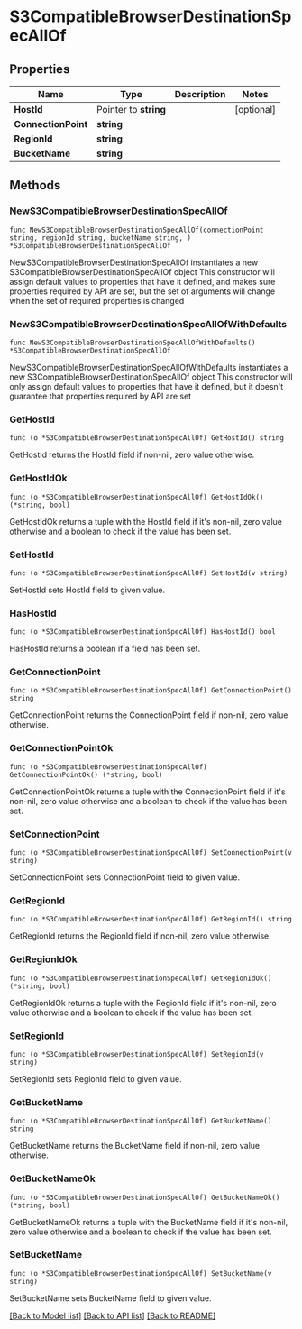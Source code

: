 # S3CompatibleBrowserDestinationSpecAllOf

## Properties

Name | Type | Description | Notes
------------ | ------------- | ------------- | -------------
**HostId** | Pointer to **string** |  | [optional] 
**ConnectionPoint** | **string** |  | 
**RegionId** | **string** |  | 
**BucketName** | **string** |  | 

## Methods

### NewS3CompatibleBrowserDestinationSpecAllOf

`func NewS3CompatibleBrowserDestinationSpecAllOf(connectionPoint string, regionId string, bucketName string, ) *S3CompatibleBrowserDestinationSpecAllOf`

NewS3CompatibleBrowserDestinationSpecAllOf instantiates a new S3CompatibleBrowserDestinationSpecAllOf object
This constructor will assign default values to properties that have it defined,
and makes sure properties required by API are set, but the set of arguments
will change when the set of required properties is changed

### NewS3CompatibleBrowserDestinationSpecAllOfWithDefaults

`func NewS3CompatibleBrowserDestinationSpecAllOfWithDefaults() *S3CompatibleBrowserDestinationSpecAllOf`

NewS3CompatibleBrowserDestinationSpecAllOfWithDefaults instantiates a new S3CompatibleBrowserDestinationSpecAllOf object
This constructor will only assign default values to properties that have it defined,
but it doesn't guarantee that properties required by API are set

### GetHostId

`func (o *S3CompatibleBrowserDestinationSpecAllOf) GetHostId() string`

GetHostId returns the HostId field if non-nil, zero value otherwise.

### GetHostIdOk

`func (o *S3CompatibleBrowserDestinationSpecAllOf) GetHostIdOk() (*string, bool)`

GetHostIdOk returns a tuple with the HostId field if it's non-nil, zero value otherwise
and a boolean to check if the value has been set.

### SetHostId

`func (o *S3CompatibleBrowserDestinationSpecAllOf) SetHostId(v string)`

SetHostId sets HostId field to given value.

### HasHostId

`func (o *S3CompatibleBrowserDestinationSpecAllOf) HasHostId() bool`

HasHostId returns a boolean if a field has been set.

### GetConnectionPoint

`func (o *S3CompatibleBrowserDestinationSpecAllOf) GetConnectionPoint() string`

GetConnectionPoint returns the ConnectionPoint field if non-nil, zero value otherwise.

### GetConnectionPointOk

`func (o *S3CompatibleBrowserDestinationSpecAllOf) GetConnectionPointOk() (*string, bool)`

GetConnectionPointOk returns a tuple with the ConnectionPoint field if it's non-nil, zero value otherwise
and a boolean to check if the value has been set.

### SetConnectionPoint

`func (o *S3CompatibleBrowserDestinationSpecAllOf) SetConnectionPoint(v string)`

SetConnectionPoint sets ConnectionPoint field to given value.


### GetRegionId

`func (o *S3CompatibleBrowserDestinationSpecAllOf) GetRegionId() string`

GetRegionId returns the RegionId field if non-nil, zero value otherwise.

### GetRegionIdOk

`func (o *S3CompatibleBrowserDestinationSpecAllOf) GetRegionIdOk() (*string, bool)`

GetRegionIdOk returns a tuple with the RegionId field if it's non-nil, zero value otherwise
and a boolean to check if the value has been set.

### SetRegionId

`func (o *S3CompatibleBrowserDestinationSpecAllOf) SetRegionId(v string)`

SetRegionId sets RegionId field to given value.


### GetBucketName

`func (o *S3CompatibleBrowserDestinationSpecAllOf) GetBucketName() string`

GetBucketName returns the BucketName field if non-nil, zero value otherwise.

### GetBucketNameOk

`func (o *S3CompatibleBrowserDestinationSpecAllOf) GetBucketNameOk() (*string, bool)`

GetBucketNameOk returns a tuple with the BucketName field if it's non-nil, zero value otherwise
and a boolean to check if the value has been set.

### SetBucketName

`func (o *S3CompatibleBrowserDestinationSpecAllOf) SetBucketName(v string)`

SetBucketName sets BucketName field to given value.



[[Back to Model list]](../README.md#documentation-for-models) [[Back to API list]](../README.md#documentation-for-api-endpoints) [[Back to README]](../README.md)


